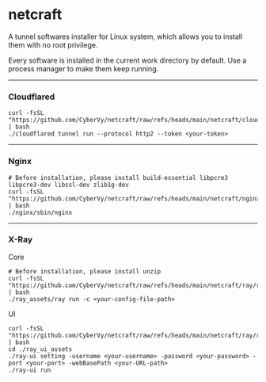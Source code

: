 # netcraft

A tunnel softwares installer for Linux system, which allows you to install them with no root privilege.

Every software is installed in the current work directory by default. Use a process manager to make them keep running.

---
### Cloudflared
```shell
curl -fsSL "https://github.com/CyberVy/netcraft/raw/refs/heads/main/netcraft/cloudflared/cfd_install.sh" | bash
./cloudflared tunnel run --protocol http2 --token <your-token>
```

---
### Nginx
```shell
# Before installation, please install build-essential libpcre3 libpcre3-dev libssl-dev zlib1g-dev
curl -fsSL "https://github.com/CyberVy/netcraft/raw/refs/heads/main/netcraft/nginx/nginx_install.sh" | bash
./nginx/sbin/nginx
```
---

### X-Ray
Core
```shell
# Before installation, please install unzip
curl -fsSL "https://github.com/CyberVy/netcraft/raw/refs/heads/main/netcraft/ray/ray_install.sh" | bash
./ray_assets/ray run -c <your-config-file-path>
```
UI
```shell
curl -fsSL "https://github.com/CyberVy/netcraft/raw/refs/heads/main/netcraft/ray/ray_ui_install.sh" | bash
cd ./ray_ui_assets
./ray-ui setting -username <your-username> -password <your-password> -port <your-port> -webBasePath <your-URL-path>
./ray-ui run
```

